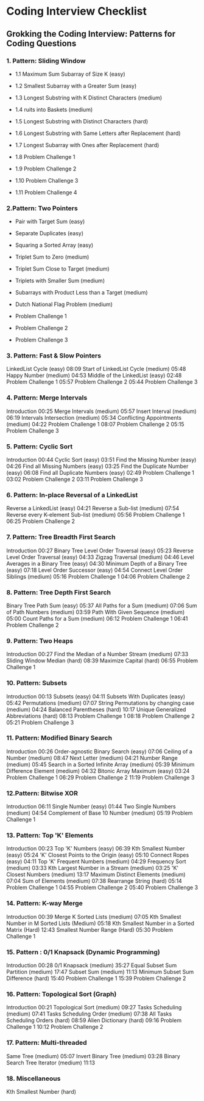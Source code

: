 # Coding Interview Checklist

## Grokking the Coding Interview: Patterns for Coding Questions

### 1. Pattern: Sliding Window

- 1.1 Maximum Sum Subarray of Size K (easy)

- 1.2 Smallest Subarray with a Greater Sum (easy)

- 1.3 Longest Substring with K Distinct Characters (medium)

- 1.4 ruits into Baskets (medium)

- 1.5 Longest Substring with Distinct Characters (hard)

- 1.6 Longest Substring with Same Letters after Replacement (hard)

- 1.7 Longest Subarray with Ones after Replacement (hard)

- 1.8 Problem Challenge 1

- 1.9 Problem Challenge 2

- 1.10 Problem Challenge 3

- 1.11 Problem Challenge 4

### 2.Pattern: Two Pointers

-  Pair with Target Sum (easy)

- Separate Duplicates (easy)

- Squaring a Sorted Array (easy)

- Triplet Sum to Zero (medium)

- Triplet Sum Close to Target (medium)

- Triplets with Smaller Sum (medium)

- Subarrays with Product Less than a Target (medium)

- Dutch National Flag Problem (medium)

- Problem Challenge 1

- Problem Challenge 2

- Problem Challenge 3

### 3. Pattern: Fast & Slow Pointers

LinkedList Cycle (easy)
08:09
Start of LinkedList Cycle (medium)
05:48
Happy Number (medium)
04:53
Middle of the LinkedList (easy)
02:48
Problem Challenge 1
05:57
Problem Challenge 2
05:44
Problem Challenge 3

### 4. Pattern: Merge Intervals
Introduction
00:25
Merge Intervals (medium)
05:57
Insert Interval (medium)
06:19
Intervals Intersection (medium)
05:34
Conflicting Appointments (medium)
04:22
Problem Challenge 1
08:07
Problem Challenge 2
05:15
Problem Challenge 3

### 5. Pattern: Cyclic Sort
Introduction
00:44
Cyclic Sort (easy)
03:51
Find the Missing Number (easy)
04:26
Find all Missing Numbers (easy)
03:25
Find the Duplicate Number (easy)
06:08
Find all Duplicate Numbers (easy)
02:49
Problem Challenge 1
03:02
Problem Challenge 2
03:11
Problem Challenge 3

### 6. Pattern: In-place Reversal of a LinkedList

Reverse a LinkedList (easy)
04:21
Reverse a Sub-list (medium)
07:54
Reverse every K-element Sub-list (medium)
05:56
Problem Challenge 1
06:25
Problem Challenge 2

### 7. Pattern: Tree Breadth First Search
Introduction
00:27
Binary Tree Level Order Traversal (easy)
05:23
Reverse Level Order Traversal (easy)
04:33
Zigzag Traversal (medium)
04:46
Level Averages in a Binary Tree (easy)
04:30
Minimum Depth of a Binary Tree (easy)
07:18
Level Order Successor (easy)
04:54
Connect Level Order Siblings (medium)
05:16
Problem Challenge 1
04:06
Problem Challenge 2

### 8. Pattern: Tree Depth First Search

Binary Tree Path Sum (easy)
05:37
All Paths for a Sum (medium)
07:06
Sum of Path Numbers (medium)
03:59
Path With Given Sequence (medium)
05:00
Count Paths for a Sum (medium)
06:12
Problem Challenge 1
06:41
Problem Challenge 2

### 9. Pattern: Two Heaps
Introduction
00:27
Find the Median of a Number Stream (medium)
07:33
Sliding Window Median (hard)
08:39
Maximize Capital (hard)
06:55
Problem Challenge 1

### 10. Pattern: Subsets
Introduction
00:13
Subsets (easy)
04:11
Subsets With Duplicates (easy)
05:42
Permutations (medium)
07:07
String Permutations by changing case (medium)
04:24
Balanced Parentheses (hard)
10:17
Unique Generalized Abbreviations (hard)
08:13
Problem Challenge 1
08:18
Problem Challenge 2
05:21
Problem Challenge 3

### 11. Pattern: Modified Binary Search
Introduction
00:26
Order-agnostic Binary Search (easy)
07:06
Ceiling of a Number (medium)
08:47
Next Letter (medium)
04:21
Number Range (medium)
05:45
Search in a Sorted Infinite Array (medium)
05:39
Minimum Difference Element (medium)
04:32
Bitonic Array Maximum (easy)
03:24
Problem Challenge 1
06:29
Problem Challenge 2
11:19
Problem Challenge 3

### 12.Pattern: Bitwise XOR
Introduction
06:11
Single Number (easy)
01:44
Two Single Numbers (medium)
04:54
Complement of Base 10 Number (medium)
05:19
Problem Challenge 1

### 13. Pattern: Top 'K' Elements
Introduction
00:23
Top 'K' Numbers (easy)
06:39
Kth Smallest Number (easy)
05:24
'K' Closest Points to the Origin (easy)
05:10
Connect Ropes (easy)
04:11
Top 'K' Frequent Numbers (medium)
04:29
Frequency Sort (medium)
03:33
Kth Largest Number in a Stream (medium)
03:25
'K' Closest Numbers (medium)
13:17
Maximum Distinct Elements (medium)
07:04
Sum of Elements (medium)
07:38
Rearrange String (hard)
05:14
Problem Challenge 1
04:55
Problem Challenge 2
05:40
Problem Challenge 3

### 14. Pattern: K-way Merge
Introduction
00:39
Merge K Sorted Lists (medium)
07:05
Kth Smallest Number in M Sorted Lists (Medium)
05:18
Kth Smallest Number in a Sorted Matrix (Hard)
12:43
Smallest Number Range (Hard)
05:30
Problem Challenge 1

### 15. Pattern : 0/1 Knapsack (Dynamic Programming)
Introduction
00:28
0/1 Knapsack (medium)
35:27
Equal Subset Sum Partition (medium)
17:47
Subset Sum (medium)
11:13
Minimum Subset Sum Difference (hard)
15:40
Problem Challenge 1
15:39
Problem Challenge 2

### 16. Pattern: Topological Sort (Graph)
Introduction
00:21
Topological Sort (medium)
09:27
Tasks Scheduling (medium)
07:41
Tasks Scheduling Order (medium)
07:38
All Tasks Scheduling Orders (hard)
08:59
Alien Dictionary (hard)
09:16
Problem Challenge 1
10:12
Problem Challenge 2

### 17. Pattern: Multi-threaded

Same Tree (medium)
05:07
Invert Binary Tree (medium)
03:28
Binary Search Tree Iterator (medium)
11:13

### 18. Miscellaneous
Kth Smallest Number (hard)
